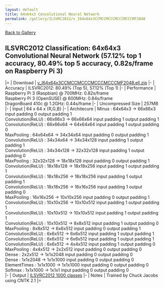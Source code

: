 ```yaml
---
layout: default
title: 64x64x3 Convolutional Neural Network
permalink: /gallery/ILSVRC2012/v_I64x64x3CCMCCMCCCMCCCMCCCMF2048
---
```


[Back to Gallery](/ELL/gallery)

## ILSVRC2012 Classification: 64x64x3 Convolutional Neural Network (57.12% top 1 accuracy, 80.49% top 5 accuracy, 0.82s/frame on Raspberry Pi 3)

|=
| Download | [v_I64x64x3CCMCCMCCCMCCCMCCCMF2048.ell.zip](https://github.com/Microsoft/ELL-models/raw/master/models/ILSVRC2012/v_I64x64x3CCMCCMCCCMCCCMCCCMF2048/v_I64x64x3CCMCCMCCCMCCCMCCCMF2048.ell.zip)
|-
| Accuracy | ILSVRC2012: 80.49% (Top 5), 57.12% (Top 1) 
|-
| Performance | Raspberry Pi 3 (Raspbian) @ 700MHz: 0.82s/frame<br>Raspberry Pi 3 (OpenSUSE) @ 600MHz: 0.84s/frame<br>DragonBoard 410c @ 1.2GHz: 0.44s/frame
|-
| Uncompressed Size | 257MB
|-
| Input | 64 x 64 x {R,G,B}
|-
| Architecure | Minus :  64x64x3  ->  66x66x3  input padding 0  output padding 1<br>Convolution(ReLU) :  66x66x3  ->  66x66x64  input padding 1  output padding 1<br>Convolution(ReLU) :  66x66x64  ->  64x64x64  input padding 1  output padding 0<br>MaxPooling :  64x64x64  ->  34x34x64  input padding 0  output padding 1<br>Convolution(ReLU) :  34x34x64  ->  34x34x128  input padding 1  output padding 1<br>Convolution(ReLU) :  34x34x128  ->  32x32x128  input padding 1  output padding 0<br>MaxPooling :  32x32x128  ->  18x18x128  input padding 0  output padding 1<br>Convolution(ReLU) :  18x18x128  ->  18x18x256  input padding 1  output padding 1<br>Convolution(ReLU) :  18x18x256  ->  18x18x256  input padding 1  output padding 1<br>Convolution(ReLU) :  18x18x256  ->  16x16x256  input padding 1  output padding 0<br>MaxPooling :  16x16x256  ->  10x10x256  input padding 0  output padding 1<br>Convolution(ReLU) :  10x10x256  ->  10x10x512  input padding 1  output padding 1<br>Convolution(ReLU) :  10x10x512  ->  10x10x512  input padding 1  output padding 1<br>Convolution(ReLU) :  10x10x512  ->  8x8x512  input padding 1  output padding 0<br>MaxPooling :  8x8x512  ->  6x6x512  input padding 0  output padding 1<br>Convolution(ReLU) :  6x6x512  ->  6x6x512  input padding 1  output padding 1<br>Convolution(ReLU) :  6x6x512  ->  6x6x512  input padding 1  output padding 1<br>Convolution(ReLU) :  6x6x512  ->  4x4x512  input padding 1  output padding 0<br>MaxPooling :  4x4x512  ->  2x2x512  input padding 0  output padding 0<br>Dense :  2x2x512  ->  1x1x2048  input padding 0  output padding 0<br>Dense :  1x1x2048  ->  1x1x1000  input padding 0  output padding 0<br>ElementTimes :  1x1x1000  ->  1x1x1000  input padding 0  output padding 0<br>Softmax :  1x1x1000  ->  1x1x1  input padding 0  output padding 0<br>
|-
| Output | [ILSVRC2012 1000 classes](https://github.com/Microsoft/ELL-models/raw/master/models/ILSVRC2012/ILSVRC2012_labels.txt)
|-
| Notes | Trained by Chuck Jacobs using CNTK 2.1
|=
